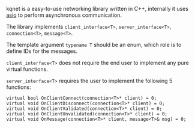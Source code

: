 kqnet is a easy-to-use networking library written in C++, internally it uses [asio](https://think-async.com/Asio/) to perform asynchronous communication.

The library implements `client_interface<T>`, `server_interface<T>`, `connection<T>`, `message<T>`.

The template argument `typename T` should be an enum, which role is to define IDs for the messages.

`client_interface<T>` does not require the end user to implement any pure virtual functions.

`server_interface<T>` requires the user to implement the following 5 functions:

```
virtual bool OnClientConnect(connection<T>* client) = 0;
virtual void OnClientDisconnect(connection<T>* client) = 0;
virtual void OnClientValidated(connection<T>* client) = 0;
virtual void OnClientUnvalidated(connection<T>* client) = 0;
virtual void OnMessage(connection<T>* client, message<T>& msg) = 0;
```
